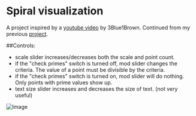 # Spiral visualization

A project inspired by a [youtube video](https://www.youtube.com/watch?v=EK32jo7i5LQ&t=121s) by 3Blue1Brown. Continued from my previous [project](https://github.com/Willisburg/willisburg.github.io/tree/main/gridspiral).

##Controls:
- scale slider increases/decreases both the scale and point count.
- if the "check primes" switch is turned off, mod slider changes the criteria. The value of a point must be divisible by the criteria.
- if the "check primes" switch is turned on, mod slider will do nothing. Only points with prime values show up.
- text size slider increases and decreases the size of text. (not very useful)

![Image](https://i.imgur.com/Bo6crMQ.png)
